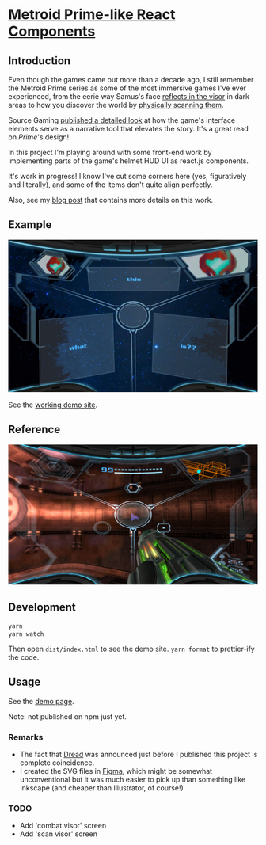 # [Metroid Prime-like React Components](https://pelmers.github.io/metroid-prime-react-components/)

## Introduction

Even though the games came out more than a decade ago, I still remember the
Metroid Prime series as some of the most immersive games I've ever experienced,
from the eerie way Samus's face [reflects in the visor](https://twitter.com/mctroid/status/1226199961970380801) in dark areas to
how you discover the world by [physically scanning them](https://metroid.fandom.com/wiki/Scan_Visor).

Source Gaming [published a detailed look](https://sourcegaming.info/2017/06/28/holism-metroid-prime-and-the-scan-visor/)
at how the game's interface elements serve as a narrative tool that elevates
the story. It's a great read on _Prime_'s design!

In this project I'm playing around with some front-end work by implementing
parts of the game's helmet HUD UI as react.js components.

It's work in progress! I know I've cut some corners here (yes, figuratively and
literally), and some of the items don't quite align perfectly.

Also, see my [blog post](https://pelmers.com/metroid-prime-react-components/)
that contains more details on this work.

## Example

![Demo screenshot](./screenshot.jpg)

See the [working demo site](https://pelmers.github.io/metroid-prime-react-components/).

## Reference

![in-game screenshot](./reference.jpg)

## Development

```
yarn
yarn watch
```

Then open `dist/index.html` to see the demo site.
`yarn format` to prettier-ify the code.

## Usage

See the [demo page](./src/demo/main.tsx).

Note: not published on npm just yet.

### Remarks

-   The fact that
    [Dread](https://www.nintendo.com/games/detail/metroid-dread-switch/) was
    announced just before I published this project is complete coincidence.
-   I created the SVG files in [Figma](https://www.figma.com/), which might be
    somewhat unconventional but it was much easier to pick up than something like
    Inkscape (and cheaper than Illustrator, of course!)

### TODO

-   Add 'combat visor' screen
-   Add 'scan visor' screen

